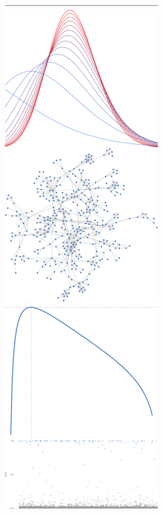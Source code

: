 
---
<div class="container">
  <div class="row no-gutters" style="height: 100px">
    <div class="col-sm mh-100">
      <img src="variational_EB.svg" class="img-fluid h-100">
    </div>
    <div class="col-sm mh-100">
      <img src="random_graph.svg" class="img-fluid h-100">
    </div>
    <div class="col-sm mh-100">
      <img src="plot_ml.svg" class="img-fluid h-100">
    </div>
    <div class="col-sm mh-100">
      <img src="plot_ppi.svg" class="img-fluid h-100">
    </div>
  </div>
</div>


<!--
**gleday/gleday** is a ✨ _special_ ✨ repository because its `README.md` (this file) appears on your GitHub profile.

Here are some ideas to get you started:

- 🔭 I’m currently working on ...
- 🌱 I’m currently learning ...
- 👯 I’m looking to collaborate on ...
- 🤔 I’m looking for help with ...
- 💬 Ask me about ...
- 📫 How to reach me: ...
- 😄 Pronouns: ...
- ⚡ Fun fact: ...
-->

